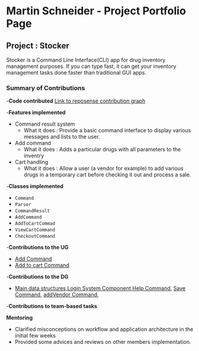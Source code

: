 # Martin Schneider - Project Portfolio Page

## Project : Stocker

Stocker is a Command Line Interface(CLI) app for drug inventory management purposes.
If you can type fast, it can get your inventory management tasks done faster than traditional
GUI apps.

### Summary of Contributions

-**Code contributed** [Link to reposense contribution graph](https://nus-cs2113-ay2324s1.github.io/tp-dashboard/?search=&sort=groupTitle&sortWithin=title&timeframe=commit&mergegroup=&groupSelect=groupByRepos&breakdown=true&checkedFileTypes=docs~functional-code~test-code&since=2023-09-22&tabOpen=true&tabType=authorship&tabAuthor=martinschnder&tabRepo=AY2324S1-CS2113-T17-3%2Ftp%5Bmaster%5D&authorshipIsMergeGroup=false&authorshipFileTypes=docs~functional-code~test-code&authorshipIsBinaryFileTypeChecked=false&authorshipIsIgnoredFilesChecked=false)

-**Features implemented**

- Command result system
  - What it does : Provide a basic command interface to display various messages and lists to the user.
- Add command
  - What it does : Adds a particular drugs with all parameters to the inventry
- Cart handling
  - What it does : Allow a user (a vendor for example) to add various drugs in a temporary cart before checking it out and process a sale.

-**Classes implemented**

- `Command`
- `Parser`
- `CommandResult`
- `AddCommand`
- `AddToCartCommad`
- `ViewCartCommand`
- `CheckoutCommand`

-**Contributions to the UG**

- [Add Command](https://ay2324s1-cs2113-t17-3.github.io/tp/UserGuide.html#add---adds-drug-into-inventory-list)
- [Add to cart Command](https://ay2324s1-cs2113-t17-3.github.io/tp/UserGuide.html#addtocart---adds-drug-into-current-cart)

-**Contributions to the DG**

- [Main data structures](https://ay2324s1-cs2113-t17-3.github.io/tp/DeveloperGuide.html#main-data-structures),[Login System Component](https://ay2324s1-cs2113-t17-3.github.io/tp/DeveloperGuide.html#login-system-component),[Help Command](https://ay2324s1-cs2113-t17-3.github.io/tp/DeveloperGuide.html#4-help-command), [Save Command](https://ay2324s1-cs2113-t17-3.github.io/tp/DeveloperGuide.html#5-save-command), [addVendor Command](https://ay2324s1-cs2113-t17-3.github.io/tp/DeveloperGuide.html#6-addvendor-command),

-**Contributions to team-based tasks**

**Mentoring**

- Clarified misconceptions on workflow and application architecture in the initial few weeks
- Provided some advices and reviews on other members implementation.
